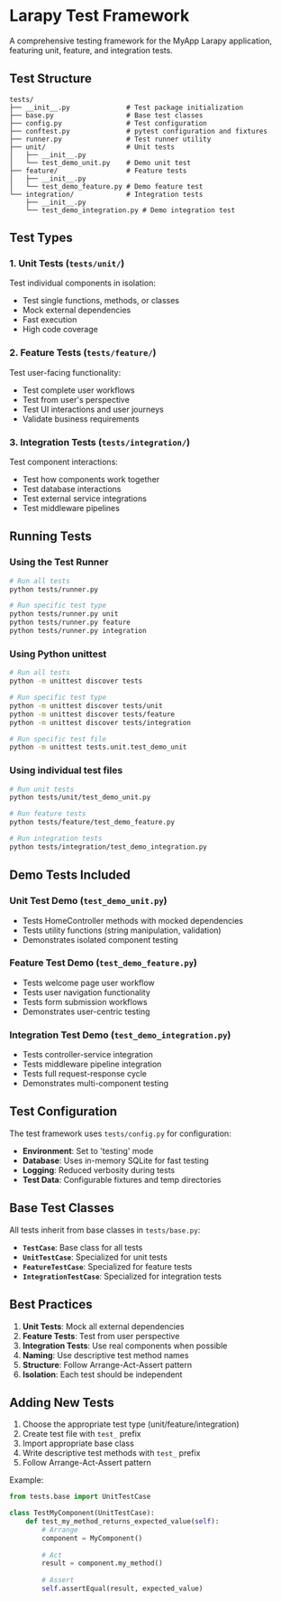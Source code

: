 # Larapy Test Framework

A comprehensive testing framework for the MyApp Larapy application, featuring unit, feature, and integration tests.

## Test Structure

```
tests/
├── __init__.py              # Test package initialization
├── base.py                  # Base test classes
├── config.py                # Test configuration
├── conftest.py              # pytest configuration and fixtures
├── runner.py                # Test runner utility
├── unit/                    # Unit tests
│   ├── __init__.py
│   └── test_demo_unit.py    # Demo unit test
├── feature/                 # Feature tests
│   ├── __init__.py
│   └── test_demo_feature.py # Demo feature test
└── integration/             # Integration tests
    ├── __init__.py
    └── test_demo_integration.py # Demo integration test
```

## Test Types

### 1. Unit Tests (`tests/unit/`)
Test individual components in isolation:
- Test single functions, methods, or classes
- Mock external dependencies
- Fast execution
- High code coverage

### 2. Feature Tests (`tests/feature/`)
Test user-facing functionality:
- Test complete user workflows
- Test from user's perspective
- Test UI interactions and user journeys
- Validate business requirements

### 3. Integration Tests (`tests/integration/`)
Test component interactions:
- Test how components work together
- Test database interactions
- Test external service integrations
- Test middleware pipelines

## Running Tests

### Using the Test Runner

```bash
# Run all tests
python tests/runner.py

# Run specific test type
python tests/runner.py unit
python tests/runner.py feature
python tests/runner.py integration
```

### Using Python unittest

```bash
# Run all tests
python -m unittest discover tests

# Run specific test type
python -m unittest discover tests/unit
python -m unittest discover tests/feature
python -m unittest discover tests/integration

# Run specific test file
python -m unittest tests.unit.test_demo_unit
```

### Using individual test files

```bash
# Run unit tests
python tests/unit/test_demo_unit.py

# Run feature tests
python tests/feature/test_demo_feature.py

# Run integration tests
python tests/integration/test_demo_integration.py
```

## Demo Tests Included

### Unit Test Demo (`test_demo_unit.py`)
- Tests HomeController methods with mocked dependencies
- Tests utility functions (string manipulation, validation)
- Demonstrates isolated component testing

### Feature Test Demo (`test_demo_feature.py`)
- Tests welcome page user workflow
- Tests user navigation functionality
- Tests form submission workflows
- Demonstrates user-centric testing

### Integration Test Demo (`test_demo_integration.py`)
- Tests controller-service integration
- Tests middleware pipeline integration
- Tests full request-response cycle
- Demonstrates multi-component testing

## Test Configuration

The test framework uses `tests/config.py` for configuration:

- **Environment**: Set to 'testing' mode
- **Database**: Uses in-memory SQLite for fast testing
- **Logging**: Reduced verbosity during tests
- **Test Data**: Configurable fixtures and temp directories

## Base Test Classes

All tests inherit from base classes in `tests/base.py`:

- **`TestCase`**: Base class for all tests
- **`UnitTestCase`**: Specialized for unit tests
- **`FeatureTestCase`**: Specialized for feature tests
- **`IntegrationTestCase`**: Specialized for integration tests

## Best Practices

1. **Unit Tests**: Mock all external dependencies
2. **Feature Tests**: Test from user perspective
3. **Integration Tests**: Use real components when possible
4. **Naming**: Use descriptive test method names
5. **Structure**: Follow Arrange-Act-Assert pattern
6. **Isolation**: Each test should be independent

## Adding New Tests

1. Choose the appropriate test type (unit/feature/integration)
2. Create test file with `test_` prefix
3. Import appropriate base class
4. Write descriptive test methods with `test_` prefix
5. Follow Arrange-Act-Assert pattern

Example:
```python
from tests.base import UnitTestCase

class TestMyComponent(UnitTestCase):
    def test_my_method_returns_expected_value(self):
        # Arrange
        component = MyComponent()
        
        # Act
        result = component.my_method()
        
        # Assert
        self.assertEqual(result, expected_value)
```
